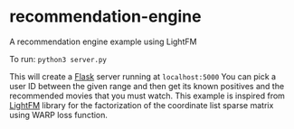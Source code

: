 # recommendation-engine
A recommendation engine example using LightFM


To run:
`
python3 server.py
`

This will create a [Flask](https://github.com/pallets/flask) server running at `localhost:5000`
You can pick a user ID between the given range and then get its known positives and the recommended movies that you must watch.
This example is inspired from [LightFM](https://github.com/lyst/lightfm) library for the factorization of the coordinate list sparse matrix using WARP loss function.
